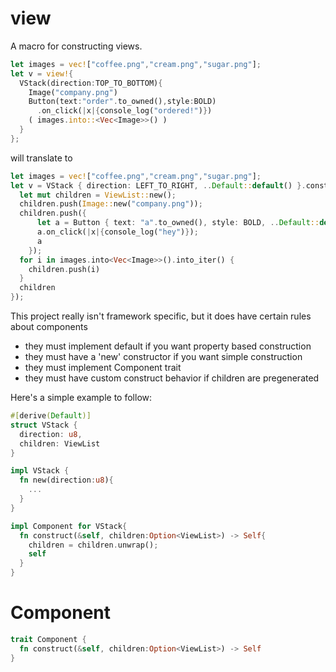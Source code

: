 # view

A macro for constructing views.

```rust
let images = vec!["coffee.png","cream.png","sugar.png"];
let v = view!{
  VStack(direction:TOP_TO_BOTTOM){
    Image("company.png")
    Button(text:"order".to_owned(),style:BOLD)
      .on_click(|x|{console_log("ordered!")})
    ( images.into::<Vec<Image>>() )
  }
};
```

will translate to

```rust
let images = vec!["coffee.png","cream.png","sugar.png"];
let v = VStack { direction: LEFT_TO_RIGHT, ..Default::default() }.construct({
  let mut children = ViewList::new();
  children.push(Image::new("company.png"));
  children.push({
      let a = Button { text: "a".to_owned(), style: BOLD, ..Default::default() };
      a.on_click(|x|{console_log("hey")});
      a
    });
  for i in images.into<Vec<Image>>().into_iter() {
    children.push(i)
  }
  children
});
```

This project really isn't framework specific, but it does have certain rules about components

* they must implement default if you want property based construction
* they must have a 'new' constructor if you want simple construction
* they must implement Component trait
* they must have custom construct behavior if children are pregenerated

Here's a simple example to follow:

```rust
#[derive(Default)]
struct VStack {
  direction: u8,
  children: ViewList
}

impl VStack {
  fn new(direction:u8){
    ...
  }
}

impl Component for VStack{
  fn construct(&self, children:Option<ViewList>) -> Self{ 
    children = children.unwrap();
    self
  }
}
```

# Component
```rust
trait Component {
  fn construct(&self, children:Option<ViewList>) -> Self
}
```
